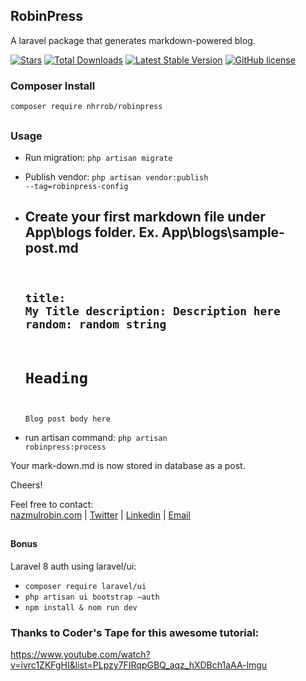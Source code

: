 ## RobinPress
A laravel package that generates markdown-powered blog.

<p align="left">
<a href="https://github.com/nhrrob/robinpress/stargazers"><img src="https://img.shields.io/github/stars/nhrrob/robinpress?style=flat-square" alt="Stars"></a>
<a href="https://packagist.org/packages/nhrrob/robinpress"><img src="https://img.shields.io/packagist/dt/nhrrob/robinpress.svg?style=flat-square" alt="Total Downloads"></a>
<a href="https://packagist.org/packages/nhrrob/robinpress"><img src="https://img.shields.io/packagist/v/nhrrob/robinpress" alt="Latest Stable Version"></a>
<a href="https://github.com/nhrrob/robinpress/blob/master/LICENSE.md"><img alt="GitHub license" src="https://img.shields.io/github/license/nhrrob/robinpress"></a>
</p>

### Composer Install

<code>composer require nhrrob/robinpress</code>

## 

### Usage
- Run migration: <code>php artisan migrate</code>
- Publish vendor: <code>php artisan vendor:publish --tag=robinpress-config</code>
- Create your first markdown file under App\blogs folder. 
    Ex. App\blogs\sample-post.md
    <code>
    ---
    title: My Title 
    description: Description here
    random: random string
    ---

    # Heading

    Blog post body here
    </code>

- run artisan command: <code>php artisan robinpress:process</code> 

Your mark-down.md is now stored in database as a post.

Cheers!


Feel free to contact:  
<a href="https://www.nazmulrobin.com/">nazmulrobin.com</a> | <a href="https://twitter.com/nhr_rob">Twitter</a> | <a href="https://www.linkedin.com/in/nhrrob/">Linkedin</a> | <a href="mailto:robin.sust08@gmail.com">Email</a>


## 
#### Bonus 
Laravel 8 auth using laravel/ui:
- <code>composer require laravel/ui</code>
- <code>php artisan ui bootstrap —auth</code>
- <code>npm install & nom run dev</code>

### Thanks to Coder's Tape for this awesome tutorial: 
https://www.youtube.com/watch?v=ivrc1ZKFgHI&list=PLpzy7FIRqpGBQ_aqz_hXDBch1aAA-lmgu 